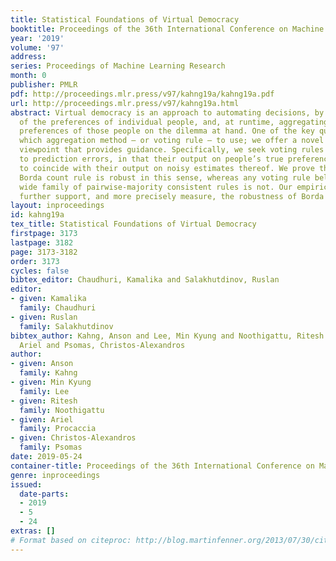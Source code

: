 ```yaml
---
title: Statistical Foundations of Virtual Democracy
booktitle: Proceedings of the 36th International Conference on Machine Learning
year: '2019'
volume: '97'
address: 
series: Proceedings of Machine Learning Research
month: 0
publisher: PMLR
pdf: http://proceedings.mlr.press/v97/kahng19a/kahng19a.pdf
url: http://proceedings.mlr.press/v97/kahng19a.html
abstract: Virtual democracy is an approach to automating decisions, by learning models
  of the preferences of individual people, and, at runtime, aggregating the predicted
  preferences of those people on the dilemma at hand. One of the key questions is
  which aggregation method – or voting rule – to use; we offer a novel statistical
  viewpoint that provides guidance. Specifically, we seek voting rules that are robust
  to prediction errors, in that their output on people’s true preferences is likely
  to coincide with their output on noisy estimates thereof. We prove that the classic
  Borda count rule is robust in this sense, whereas any voting rule belonging to the
  wide family of pairwise-majority consistent rules is not. Our empirical results
  further support, and more precisely measure, the robustness of Borda count.
layout: inproceedings
id: kahng19a
tex_title: Statistical Foundations of Virtual Democracy
firstpage: 3173
lastpage: 3182
page: 3173-3182
order: 3173
cycles: false
bibtex_editor: Chaudhuri, Kamalika and Salakhutdinov, Ruslan
editor:
- given: Kamalika
  family: Chaudhuri
- given: Ruslan
  family: Salakhutdinov
bibtex_author: Kahng, Anson and Lee, Min Kyung and Noothigattu, Ritesh and Procaccia,
  Ariel and Psomas, Christos-Alexandros
author:
- given: Anson
  family: Kahng
- given: Min Kyung
  family: Lee
- given: Ritesh
  family: Noothigattu
- given: Ariel
  family: Procaccia
- given: Christos-Alexandros
  family: Psomas
date: 2019-05-24
container-title: Proceedings of the 36th International Conference on Machine Learning
genre: inproceedings
issued:
  date-parts:
  - 2019
  - 5
  - 24
extras: []
# Format based on citeproc: http://blog.martinfenner.org/2013/07/30/citeproc-yaml-for-bibliographies/
---
```

